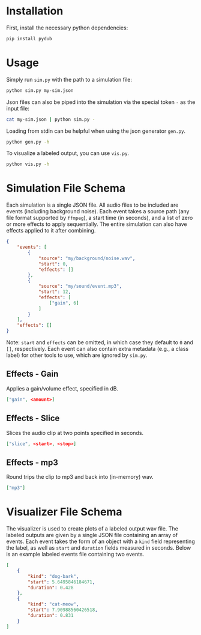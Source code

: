 # Installation

First, install the necessary python dependencies:

```sh
pip install pydub
```

# Usage

Simply run `sim.py` with the path to a simulation file:

```sh
python sim.py my-sim.json
```

Json files can also be piped into the simulation via the special token `-` as the input file:

```sh
cat my-sim.json | python sim.py -
```

Loading from stdin can be helpful when using the json generator `gen.py`.

```sh
python gen.py -h
```

To visualize a labeled output, you can use `vis.py`.

```sh
python vis.py -h
```

# Simulation File Schema

Each simulation is a single JSON file.
All audio files to be included are events (including background noise).
Each event takes a source path (any file format supported by `ffmpeg`), a start time (in seconds), and a list of zero or more effects to apply sequentially.
The entire simulation can also have effects applied to it after combining.

```json
{
    "events": [
        {
            "source": "my/background/noise.wav",
            "start": 0,
            "effects": []
        },
        {
            "source": "my/sound/event.mp3",
            "start": 12,
            "effects": [
                ["gain", 6]
            ]
        }
    ],
    "effects": []
}
```

Note: `start` and `effects` can be omitted, in which case they default to `0` and `[]`, respectively.
Each event can also contain extra metadata (e.g., a class label) for other tools to use, which are ignored by `sim.py`.

## Effects - Gain

Applies a gain/volume effect, specified in dB.

```json
["gain", <amount>]
```

## Effects - Slice

Slices the audio clip at two points specified in seconds.

```json
["slice", <start>, <stop>]
```

## Effects - mp3

Round trips the clip to mp3 and back into (in-memory) wav.

```json
["mp3"]
```

# Visualizer File Schema

The visualizer is used to create plots of a labeled output wav file.
The labeled outputs are given by a single JSON file containing an array of events.
Each event takes the form of an object with a `kind` field representing the label, as well as `start` and `duration` fields measured in seconds.
Below is an example labeled events file containing two events.

```json
[
    {
        "kind": "dog-bark",
        "start": 5.6495846184671,
        "duration": 0.428
    },
    {
        "kind": "cat-meow",
        "start": 7.90988560426518,
        "duration": 0.831
    }
]
```